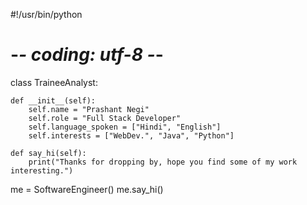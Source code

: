 #!/usr/bin/python
# -*- coding: utf-8 -*-


class TraineeAnalyst:

    def __init__(self):
        self.name = "Prashant Negi"
        self.role = "Full Stack Developer"
        self.language_spoken = ["Hindi", "English"]
        self.interests = ["WebDev.", "Java", "Python"]

    def say_hi(self):
        print("Thanks for dropping by, hope you find some of my work interesting.")


me = SoftwareEngineer()
me.say_hi()
